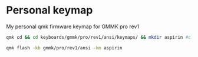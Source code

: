 # Personal keymap

My personal qmk firmware keymap for GMMK pro rev1

```bash
qmk cd && cd keyboards/gmmk/pro/rev1/ansi/keymaps/ && mkdir aspirin #clone repo here 

qmk flash -kb gmmk/pro/rev1/ansi -km aspirin
```
